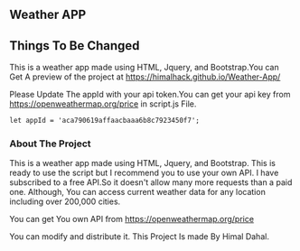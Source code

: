 ## Weather APP


## Things To Be Changed
This is a weather app made using HTML, Jquery, and Bootstrap.You can Get A preview of the project at https://himalhack.github.io/Weather-App/

Please Update The appId with your api token.You can get your api key from https://openweathermap.org/price in script.js File.
```markdown
let appId = 'aca790619affaacbaaa6b8c7923450f7'; 
```

### About The Project

This is a weather app made using HTML, Jquery, and Bootstrap. This is ready to use the script but I recommend you to use your own API. I have subscribed to a free API.So it doesn't allow many more requests than a paid one. Although, You can access current weather data for any location including over 200,000 cities.

You can get You own API from  https://openweathermap.org/price

You can modify and distribute it.
This Project Is made By Himal Dahal.

